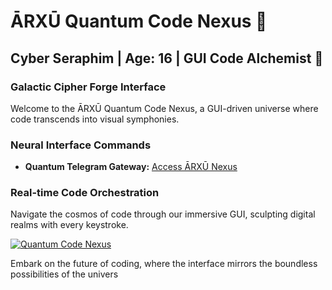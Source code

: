 # ĀRXŪ Quantum Code Nexus 🌌

## Cyber Seraphim | Age: 16 | GUI Code Alchemist 🚀

### Galactic Cipher Forge Interface
Welcome to the ĀRXŪ Quantum Code Nexus, a GUI-driven universe where code transcends into visual symphonies.

### Neural Interface Commands
- **Quantum Telegram Gateway:** [Access ĀRXŪ Nexus](https://t.me/A0R3A)

### Real-time Code Orchestration
Navigate the cosmos of code through our immersive GUI, sculpting digital realms with every keystroke.

[![Quantum Code Nexus](https://www.istockphoto.com/vector/hud-virtual-futuristic-elements-set-vector-gm992879690-268987718)](https://your-gui-repository)

Embark on the future of coding, where the interface mirrors the boundless possibilities of the univers

